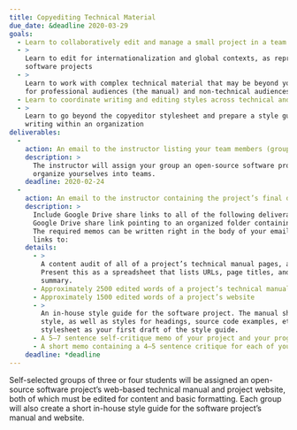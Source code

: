 ```yaml
---
title: Copyediting Technical Material
due_date: &deadline 2020-03-29
goals:
  - Learn to collaboratively edit and manage a small project in a team setting
  - >
    Learn to edit for internationalization and global contexts, as represented by open-source
    software projects
  - >
    Learn to work with complex technical material that may be beyond your comprehension, and edit it
    for professional audiences (the manual) and non-technical audiences (the promotional website)
  - Learn to coordinate writing and editing styles across technical and promotional materials
  - >
    Learn to go beyond the copyeditor stylesheet and prepare a style guide to be used for future
    writing within an organization
deliverables:
  -
    action: An email to the instructor listing your team members (groups of 3–4 students).
    description: >
      The instructor will assign your group an open-source software project. Use Basecamp to
      organize yourselves into teams.
    deadline: 2020-02-24
  -
    action: An email to the instructor containing the project’s final deliverables.
    description: >
      Include Google Drive share links to all of the following deliverables, or better yet, a single
      Google Drive share link pointing to an organized folder containing all of the deliverables.
      The required memos can be written right in the body of your email, however be sure to include
      links to:
    details:
      - >
        A content audit of all of a project’s technical manual pages, and its accompanying website.
        Present this as a spreadsheet that lists URLs, page titles, and a one-sentence content
        summary.
      - Approximately 2500 edited words of a project’s technical manual
      - Approximately 1500 edited words of a project’s website
      - >
        An in-house style guide for the software project. The manual should cover language usage and
        style, as well as styles for headings, source code examples, etc. Use your project-wide
        stylesheet as your first draft of the style guide.
      - A 5–7 sentence self-critique memo of your project and your progress in class to this point
      - A short memo containing a 4–5 sentence critique for each of your group members
    deadline: *deadline
---
```


Self-selected groups of three or four students will be assigned an open-source software project’s
web-based technical manual and project website, both of which must be edited for content and basic
formatting. Each group will also create a short in-house style guide for the software project’s
manual and website.
